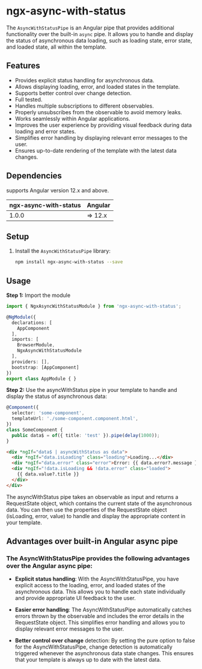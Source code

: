 # ngx-async-with-status

The `AsyncWithStatusPipe` is an Angular pipe that provides additional functionality over the built-in `async` pipe. It allows you to handle and display the status of asynchronous data loading, such as loading state, error state, and loaded state, all within the template.

## Features
* Provides explicit status handling for asynchronous data.
* Allows displaying loading, error, and loaded states in the template.
* Supports better control over change detection.
* Full tested.
* Handles multiple subscriptions to different observables.
* Properly unsubscribes from the observable to avoid memory leaks.
* Works seamlessly within Angular applications.
* Improves the user experience by providing visual feedback during data loading and error states.
* Simplifies error handling by displaying relevant error messages to the user.
* Ensures up-to-date rendering of the template with the latest data changes.

## Dependencies
supports Angular version 12.x and above.

| ngx-async-with-status | Angular |
|-----------------------|---------|
| 1.0.0                 | => 12.x |

## Setup

1. Install the `AsyncWithStatusPipe` library:
   ```bash
   npm install ngx-async-with-status --save


## Usage

**Step 1:** Import the module

```ts
import { NgxAsyncWithStatusModule } from 'ngx-async-with-status';

@NgModule({
  declarations: [
    AppComponent
  ],
  imports: [
    BrowserModule,
    NgxAsyncWithStatusModule
  ],
  providers: [],
  bootstrap: [AppComponent]
})
export class AppModule { }
```

**Step 2:** Use the asyncWithStatus pipe in your template to handle and display the status of asynchronous data:
````ts
@Component({
  selector: 'some-component',
  templateUrl: './some-component.component.html',
})
class SomeComponent {
  public data$ = of({ title: 'test' }).pipe(delay(1000));
}
````
````html
<div *ngIf="data$ | asyncWithStatus as data">
  <div *ngIf="data.isLoading" class="loading">Loading...</div>
  <div *ngIf="data.error" class="error">Error: {{ data.error?.message }}</div>
  <div *ngIf="!data.isLoading && !data.error" class="loaded">
    {{ data.value?.title }}
  </div>
</div>
````
The asyncWithStatus pipe takes an observable as input and returns a RequestState object, which contains the current state of the asynchronous data.
You can then use the properties of the RequestState object (isLoading, error, value) to handle and display the appropriate content in your template.

## Advantages over built-in Angular async pipe
### The AsyncWithStatusPipe provides the following advantages over the Angular async pipe:

* **Explicit status handling**: With the AsyncWithStatusPipe, you have explicit access to the loading, error, and loaded states of the asynchronous data. This allows you to handle each state individually and provide appropriate UI feedback to the user.

* **Easier error handling**: The AsyncWithStatusPipe automatically catches errors thrown by the observable and includes the error details in the RequestState object. This simplifies error handling and allows you to display relevant error messages to the user.

* **Better control over change** detection: By setting the pure option to false for the AsyncWithStatusPipe, change detection is automatically triggered whenever the asynchronous data state changes. This ensures that your template is always up to date with the latest data.
